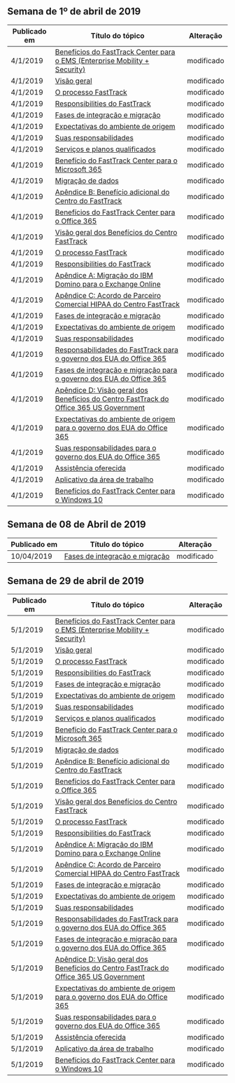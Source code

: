<!-- This file is generated automatically each week. Changes made to this file will be overwritten.-->




## <a name="week-of-april-01-2019"></a>Semana de 1º de abril de 2019


| Publicado em |Título do tópico | Alteração |
|------|------------|--------|
| 4/1/2019 | [Benefícios do FastTrack Center para o EMS (Enterprise Mobility + Security)](/FastTrack/ems-fasttrack-benefit-for-ems) | modificado |
| 4/1/2019 | [Visão geral](/FastTrack/ems-fasttrack-benefit-overview) | modificado |
| 4/1/2019 | [O processo FastTrack](/FastTrack/ems-fasttrack-process) | modificado |
| 4/1/2019 | [Responsibilities do FastTrack](/FastTrack/ems-fasttrack-responsibilities) | modificado |
| 4/1/2019 | [Fases de integração e migração](/FastTrack/ems-onboarding-phases) | modificado |
| 4/1/2019 | [Expectativas do ambiente de origem](/FastTrack/ems-source-environment-expectations) | modificado |
| 4/1/2019 | [Suas responsabilidades](/FastTrack/ems-your-responsibilities) | modificado |
| 4/1/2019 | [Serviços e planos qualificados](/FastTrack/m365-eligible-services-and-plans) | modificado |
| 4/1/2019 | [Benefício do FastTrack Center para o Microsoft 365](/FastTrack/m365-fasttrack-benefit-overview) | modificado |
| 4/1/2019 | [Migração de dados](/FastTrack/o365-data-migration) | modificado |
| 4/1/2019 | [Apêndice B: Benefício adicional do Centro do FastTrack](/FastTrack/o365-fasttrack-additional-benefits) | modificado |
| 4/1/2019 | [Benefícios do FastTrack Center para o Office 365](/FastTrack/o365-fasttrack-benefit-for-office-365) | modificado |
| 4/1/2019 | [Visão geral dos Benefícios do Centro FastTrack](/FastTrack/o365-fasttrack-benefit-overview) | modificado |
| 4/1/2019 | [O processo FastTrack](/FastTrack/o365-fasttrack-process) | modificado |
| 4/1/2019 | [Responsibilities do FastTrack](/FastTrack/o365-fasttrack-responsibilities) | modificado |
| 4/1/2019 | [Apêndice A: Migração do IBM Domino para o Exchange Online](/FastTrack/o365-from-ibm-domino-to-exchange-online) | modificado |
| 4/1/2019 | [Apêndice C: Acordo de Parceiro Comercial HIPAA do Centro FastTrack](/FastTrack/o365-hipaa-business-associate-agreement) | modificado |
| 4/1/2019 | [Fases de integração e migração](/FastTrack/o365-onboarding-and-migration) | modificado |
| 4/1/2019 | [Expectativas do ambiente de origem](/FastTrack/o365-source-environment-expectations) | modificado |
| 4/1/2019 | [Suas responsabilidades](/FastTrack/o365-your-responsibilities) | modificado |
| 4/1/2019 | [Responsabilidades do FastTrack para o governo dos EUA do Office 365](/FastTrack/us-gov-appendix-fasttrack-responsibilities) | modificado |
| 4/1/2019 | [Fases de integração e migração para o governo dos EUA do Office 365](/FastTrack/us-gov-appendix-onboarding-and-migration) | modificado |
| 4/1/2019 | [Apêndice D: Visão geral dos Benefícios do Centro FastTrack do Office 365 US Government](/FastTrack/us-gov-appendix-overview) | modificado |
| 4/1/2019 | [Expectativas do ambiente de origem para o governo dos EUA do Office 365](/FastTrack/us-gov-appendix-source-environment-expectations) | modificado |
| 4/1/2019 | [Suas responsabilidades para o governo dos EUA do Office 365](/FastTrack/us-gov-appendix-your-responsibilities) | modificado |
| 4/1/2019 | [Assistência oferecida](/FastTrack/win-10-daa-assistance-offered) | modificado |
| 4/1/2019 | [Aplicativo da área de trabalho](/FastTrack/win-10-desktop-app-assure) | modificado |
| 4/1/2019 | [Benefícios do FastTrack Center para o Windows 10](/FastTrack/win-10-fasttrack-benefit-for-windows-10) | modificado |


## <a name="week-of-april-08-2019"></a>Semana de 08 de Abril de 2019


| Publicado em |Título do tópico | Alteração |
|------|------------|--------|
| 10/04/2019 | [Fases de integração e migração](/FastTrack/ems-onboarding-phases) | modificado |


## <a name="week-of-april-29-2019"></a>Semana de 29 de abril de 2019


| Publicado em |Título do tópico | Alteração |
|------|------------|--------|
| 5/1/2019 | [Benefícios do FastTrack Center para o EMS (Enterprise Mobility + Security)](/FastTrack/ems-fasttrack-benefit-for-ems) | modificado |
| 5/1/2019 | [Visão geral](/FastTrack/ems-fasttrack-benefit-overview) | modificado |
| 5/1/2019 | [O processo FastTrack](/FastTrack/ems-fasttrack-process) | modificado |
| 5/1/2019 | [Responsibilities do FastTrack](/FastTrack/ems-fasttrack-responsibilities) | modificado |
| 5/1/2019 | [Fases de integração e migração](/FastTrack/ems-onboarding-phases) | modificado |
| 5/1/2019 | [Expectativas do ambiente de origem](/FastTrack/ems-source-environment-expectations) | modificado |
| 5/1/2019 | [Suas responsabilidades](/FastTrack/ems-your-responsibilities) | modificado |
| 5/1/2019 | [Serviços e planos qualificados](/FastTrack/m365-eligible-services-and-plans) | modificado |
| 5/1/2019 | [Benefício do FastTrack Center para o Microsoft 365](/FastTrack/m365-fasttrack-benefit-overview) | modificado |
| 5/1/2019 | [Migração de dados](/FastTrack/o365-data-migration) | modificado |
| 5/1/2019 | [Apêndice B: Benefício adicional do Centro do FastTrack](/FastTrack/o365-fasttrack-additional-benefits) | modificado |
| 5/1/2019 | [Benefícios do FastTrack Center para o Office 365](/FastTrack/o365-fasttrack-benefit-for-office-365) | modificado |
| 5/1/2019 | [Visão geral dos Benefícios do Centro FastTrack](/FastTrack/o365-fasttrack-benefit-overview) | modificado |
| 5/1/2019 | [O processo FastTrack](/FastTrack/o365-fasttrack-process) | modificado |
| 5/1/2019 | [Responsibilities do FastTrack](/FastTrack/o365-fasttrack-responsibilities) | modificado |
| 5/1/2019 | [Apêndice A: Migração do IBM Domino para o Exchange Online](/FastTrack/o365-from-ibm-domino-to-exchange-online) | modificado |
| 5/1/2019 | [Apêndice C: Acordo de Parceiro Comercial HIPAA do Centro FastTrack](/FastTrack/o365-hipaa-business-associate-agreement) | modificado |
| 5/1/2019 | [Fases de integração e migração](/FastTrack/o365-onboarding-and-migration) | modificado |
| 5/1/2019 | [Expectativas do ambiente de origem](/FastTrack/o365-source-environment-expectations) | modificado |
| 5/1/2019 | [Suas responsabilidades](/FastTrack/o365-your-responsibilities) | modificado |
| 5/1/2019 | [Responsabilidades do FastTrack para o governo dos EUA do Office 365](/FastTrack/us-gov-appendix-fasttrack-responsibilities) | modificado |
| 5/1/2019 | [Fases de integração e migração para o governo dos EUA do Office 365](/FastTrack/us-gov-appendix-onboarding-and-migration) | modificado |
| 5/1/2019 | [Apêndice D: Visão geral dos Benefícios do Centro FastTrack do Office 365 US Government](/FastTrack/us-gov-appendix-overview) | modificado |
| 5/1/2019 | [Expectativas do ambiente de origem para o governo dos EUA do Office 365](/FastTrack/us-gov-appendix-source-environment-expectations) | modificado |
| 5/1/2019 | [Suas responsabilidades para o governo dos EUA do Office 365](/FastTrack/us-gov-appendix-your-responsibilities) | modificado |
| 5/1/2019 | [Assistência oferecida](/FastTrack/win-10-daa-assistance-offered) | modificado |
| 5/1/2019 | [Aplicativo da área de trabalho](/FastTrack/win-10-desktop-app-assure) | modificado |
| 5/1/2019 | [Benefícios do FastTrack Center para o Windows 10](/FastTrack/win-10-fasttrack-benefit-for-windows-10) | modificado |
